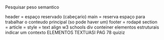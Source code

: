 Pesquisar peso semantico

header = espaço reservado (cabeçario)
main = reserva espaço para trabalhar o conteudo principal (so pode haver um)
footer = rodapé
section = 
article = 
style =
text align
w3 schools
div conteiner
elementos estruturais indicar um contexto
ELEMENTOS TEXTUASI PAG 78
quiziz